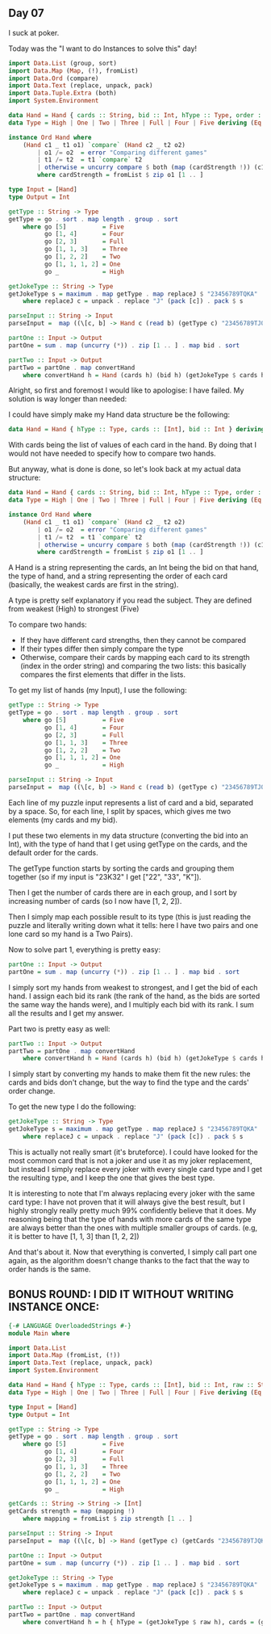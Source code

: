 ## Day 07

I suck at poker.

Today was the "I want to do Instances to solve this" day!

```hs
import Data.List (group, sort)
import Data.Map (Map, (!), fromList)
import Data.Ord (compare)
import Data.Text (replace, unpack, pack)
import Data.Tuple.Extra (both)
import System.Environment

data Hand = Hand { cards :: String, bid :: Int, hType :: Type, order :: String} deriving (Eq, Show)
data Type = High | One | Two | Three | Full | Four | Five deriving (Eq, Ord, Show)

instance Ord Hand where
    (Hand c1 _ t1 o1) `compare` (Hand c2 _ t2 o2) 
        | o1 /= o2  = error "Comparing different games"
        | t1 /= t2  = t1 `compare` t2
        | otherwise = uncurry compare $ both (map (cardStrength !)) (c1, c2)
        where cardStrength = fromList $ zip o1 [1 .. ]

type Input = [Hand]
type Output = Int

getType :: String -> Type
getType = go . sort . map length . group . sort
    where go [5]          = Five
          go [1, 4]       = Four
          go [2, 3]       = Full
          go [1, 1, 3]    = Three
          go [1, 2, 2]    = Two
          go [1, 1, 1, 2] = One
          go _            = High

getJokeType :: String -> Type
getJokeType s = maximum . map getType . map replaceJ $ "23456789TQKA"
    where replaceJ c = unpack . replace "J" (pack [c]) . pack $ s

parseInput :: String -> Input
parseInput =  map ((\[c, b] -> Hand c (read b) (getType c) "23456789TJQKA") . words) . lines

partOne :: Input -> Output
partOne = sum . map (uncurry (*)) . zip [1 .. ] . map bid . sort

partTwo :: Input -> Output
partTwo = partOne . map convertHand
    where convertHand h = Hand (cards h) (bid h) (getJokeType $ cards h) "J23456789TQKA"
```

Alright, so first and foremost I would like to apologise: I have failed. My solution is way longer than needed:

I could have simply make my Hand data structure be the following:
```hs
data Hand = Hand { hType :: Type, cards :: [Int], bid :: Int } deriving (Eq, Ord, Show)
```

With cards being the list of values of each card in the hand. By doing that I would not have needed to specify how to compare two hands.

But anyway, what is done is done, so let's look back at my actual data structure:
```hs
data Hand = Hand { cards :: String, bid :: Int, hType :: Type, order :: String} deriving (Eq, Show)
data Type = High | One | Two | Three | Full | Four | Five deriving (Eq, Ord, Show)

instance Ord Hand where
    (Hand c1 _ t1 o1) `compare` (Hand c2 _ t2 o2) 
        | o1 /= o2  = error "Comparing different games"
        | t1 /= t2  = t1 `compare` t2
        | otherwise = uncurry compare $ both (map (cardStrength !)) (c1, c2)
        where cardStrength = fromList $ zip o1 [1 .. ]
```
A Hand is a string representing the cards, an Int being the bid on that hand, the type of hand, and a string representing the order of each card (basically, the weakest cards are first in the string).

A type is pretty self explanatory if you read the subject. They are defined from weakest (High) to strongest (Five)

To compare two hands:
 - If they have different card strengths, then they cannot be compared
 - If their types differ then simply compare the type
 - Otherwise, compare their cards by mapping each card to its strength (index in the order string) and comparing the two lists: this basically compares the first elements that differ in the lists.


To get my list of hands (my Input), I use the following:
```hs
getType :: String -> Type
getType = go . sort . map length . group . sort
    where go [5]          = Five
          go [1, 4]       = Four
          go [2, 3]       = Full
          go [1, 1, 3]    = Three
          go [1, 2, 2]    = Two
          go [1, 1, 1, 2] = One
          go _            = High

parseInput :: String -> Input
parseInput =  map ((\[c, b] -> Hand c (read b) (getType c) "23456789TJQKA") . words) . lines
```
Each line of my puzzle input represents a list of card and a bid, separated by a space. So, for each line, I split by spaces, which gives me two elements (my cards and my bid).

I put these two elements in my data structure (converting the bid into an Int), with the type of hand that I get using getType on the cards, and the default order for the cards.

The getType function starts by sorting the cards and grouping them together (so if my input is "23K32" I get ["22", "33", "K"]).

Then I get the number of cards there are in each group, and I sort by increasing number of cards (so I now have [1, 2, 2]).

Then I simply map each possible result to its type (this is just reading the puzzle and literally writing down what it tells: here I have two pairs and one lone card so my hand is a Two Pairs).


Now to solve part 1, everything is pretty easy:
```hs
partOne :: Input -> Output
partOne = sum . map (uncurry (*)) . zip [1 .. ] . map bid . sort
```
I simply sort my hands from weakest to strongest, and I get the bid of each hand. I assign each bid its rank (the rank of the hand, as the bids are sorted the same way the hands were),
 and I multiply each bid with its rank. I sum all the results and I get my answer.


Part two is pretty easy as well:
```hs
partTwo :: Input -> Output
partTwo = partOne . map convertHand
    where convertHand h = Hand (cards h) (bid h) (getJokeType $ cards h) "J23456789TQKA"
```
I simply start by converting my hands to make them fit the new rules: the cards and bids don't change, but the way to find the type and the cards' order change.

To get the new type I do the following:
```hs
getJokeType :: String -> Type
getJokeType s = maximum . map getType . map replaceJ $ "23456789TQKA"
    where replaceJ c = unpack . replace "J" (pack [c]) . pack $ s
```
This is actually not really smart (it's bruteforce). I could have looked for the most common card that is not a joker and use it as my joker replacement,
but instead I simply replace every joker with every single card type and I get the resulting type, and I keep the one that gives the best type.

It is interesting to note that I'm always replacing every joker with the same card type: I have not proven that it will always give the best result, but I highly strongly really pretty much 99% confidently believe that it does. My reasoning being that the type of hands with more cards of the same type are always better than the ones with multiple smaller groups of cards. (e.g, it is better to have [1, 1, 3] than [1, 2, 2])

And that's about it. Now that everything is converted, I simply call part one again, as the algorithm doesn't change thanks to the fact that the way to order hands is the same.

## BONUS ROUND: I DID IT WITHOUT WRITING INSTANCE ONCE:
```hs
{-# LANGUAGE OverloadedStrings #-}
module Main where

import Data.List
import Data.Map (fromList, (!))
import Data.Text (replace, unpack, pack)
import System.Environment

data Hand = Hand { hType :: Type, cards :: [Int], bid :: Int, raw :: String } deriving (Eq, Ord, Show)
data Type = High | One | Two | Three | Full | Four | Five deriving (Eq, Ord, Show)

type Input = [Hand]
type Output = Int

getType :: String -> Type
getType = go . sort . map length . group . sort
    where go [5]          = Five
          go [1, 4]       = Four
          go [2, 3]       = Full
          go [1, 1, 3]    = Three
          go [1, 2, 2]    = Two
          go [1, 1, 1, 2] = One
          go _            = High

getCards :: String -> String -> [Int]
getCards strength = map (mapping !)
    where mapping = fromList $ zip strength [1 .. ]

parseInput :: String -> Input
parseInput =  map ((\[c, b] -> Hand (getType c) (getCards "23456789TJQKA" c) (read b) c) . words) . lines

partOne :: Input -> Output
partOne = sum . map (uncurry (*)) . zip [1 .. ] . map bid . sort

getJokeType :: String -> Type
getJokeType s = maximum . map getType . map replaceJ $ "23456789TQKA"
    where replaceJ c = unpack . replace "J" (pack [c]) . pack $ s

partTwo :: Input -> Output
partTwo = partOne . map convertHand
    where convertHand h = h { hType = (getJokeType $ raw h), cards = (getCards "J23456789TQKA" $ raw h) }
```
